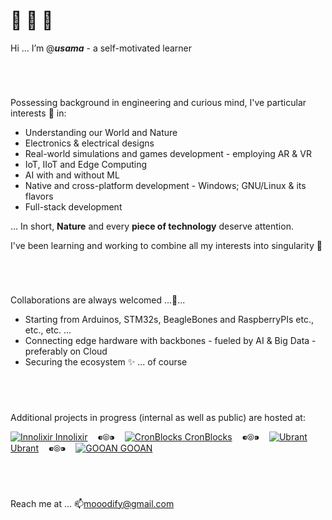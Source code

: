 # 👋 👋 👋

Hi ... I’m @**_usama_** - a self-motivated learner

&nbsp;

# 

Possessing background in engineering and curious mind, I've particular interests 👀 in:
  - Understanding our World and Nature
  - Electronics & electrical designs
  - Real-world simulations and games development - employing AR & VR
  - IoT, IIoT and Edge Computing
  - AI with and without ML
  - Native and cross-platform development - Windows; GNU/Linux & its flavors
  - Full-stack development

... In short, __Nature__ and every __piece of technology__ deserve attention.


I've been learning and working to combine all my interests into singularity 🌱

&nbsp;

# 

Collaborations are always welcomed ...💞️...
  - Starting from Arduinos, STM32s, BeagleBones and RaspberryPIs etc., etc., etc. ...
  - Connecting edge hardware with backbones - fueled by AI & Big Data - preferably on Cloud
  - Securing the ecosystem ✨ ... of course

&nbsp;

# 

Additional projects in progress (internal as well as public) are hosted at:

  [![Innolixir](https://avatars.githubusercontent.com/u/85053112?s=28&v=4) Innolixir](https://github.com/innolixir)
  &nbsp;&nbsp; ⁌⦾⁍ &nbsp;&nbsp;
  [![CronBlocks](https://avatars.githubusercontent.com/u/86520771?s=28&v=4) CronBlocks](https://github.com/cronblocks)
  &nbsp;&nbsp; ⁌⦾⁍ &nbsp;&nbsp;
  [![Ubrant](https://avatars.githubusercontent.com/u/87671848?s=28&v=4) Ubrant](https://github.com/ubrant)
  &nbsp;&nbsp; ⁌⦾⁍ &nbsp;&nbsp;
  [![GOOAN](https://avatars.githubusercontent.com/u/87671960?s=28&v=4) GOOAN](https://github.com/gooan)

&nbsp;

# 
Reach me at ... 📫mooodify@gmail.com
